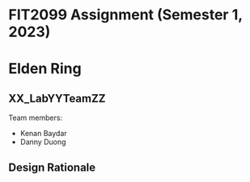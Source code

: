 # FIT2099 Assignment (Semester 1, 2023)
# Elden Ring

## XX_LabYYTeamZZ
Team members:
- Kenan Baydar
- Danny Duong

## Design Rationale